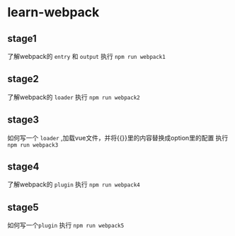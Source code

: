 # learn-webpack
## stage1
了解webpack的 `entry` 和 `output`
执行 `npm run webpack1`
## stage2
了解webpack的 `loader`
执行 `npm run webpack2`
## stage3
如何写一个 `loader` ,加载vue文件，并将{{}}里的内容替换成option里的配置
执行 `npm run webpack3`
## stage4
了解webpack的 `plugin`
执行 `npm run webpack4`
## stage5
如何写一个`plugin`
执行 `npm run webpack5`
